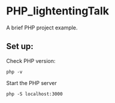 # PHP_lightentingTalk
A brief PHP project example.

## Set up:

Check PHP version:

```
php -v
```

Start the PHP server

```
php -S localhost:3000
```

